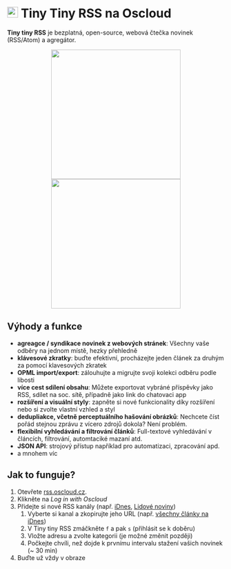 # <img src="/img/ttrss-logo.png" width="25px"> Tiny Tiny RSS na Oscloud
**Tiny tiny RSS** je bezplatná, open-source, webová čtečka novinek (RSS/Atom) a agregátor.

<center>
<img src="/img/ttrss-app-white.png" class="shadow" width="300px"><img src="/img/ttrss-app-black.png" class="shadow" width="300px">
</center>

## Výhody a funkce
- **agreagce / syndikace novinek z webových stránek**: Všechny vaše odběry na jednom místě, hezky přehledně
- **klávesové zkratky**: buďte efektivní, procházejte jeden článek za druhým za pomocí klavesových zkratek
- **OPML import/export**: zálouhujte a migrujte svoji kolekci odběru podle libosti
- **více cest sdílení obsahu**: Můžete exportovat vybráné příspěvky jako RSS, sdílet na soc. sítě, případně jako link do chatovaci app
- **rozšíření a visuální styly**: zapněte si nové funkcionality díky rozšíření nebo si zvolte vlastní vzhled a styl
- **dedupliakce, včetně perceptuálního hašování obrázků**: Nechcete číst pořád stejnou zprávu z vícero zdrojů dokola? Není problém.
- **flexibilní vyhledávání a filtrování článků**: Full-textové vyhledávání v článcích, filtrování, automtaciké mazaní atd.
- **JSON API**: strojový přístup například pro automatizaci, zpracování apd.
- a mnohem víc

## Jak to funguje? 

1. Otevřete [rss.oscloud.cz](https://rss.oscloud.cz/).
1. Klikněte na *Log in with Oscloud*
1. Přidejte si nové RSS kanály (např. [iDnes](https://www.idnes.cz/rss), [Lidové noviny](https://www.lidovky.cz/rss.aspx))
    1. Vyberte si kanal a zkopirujte jeho URL (např. [všechny články na iDnes](https://servis.idnes.cz/rss.aspx))
    1. V Tiny tiny RSS zmáčkněte `f` a pak `s` (přihlásit se k doběru)
    1. Vložte adresu a zvolte kategorii (je možné změnit později)
    1. Počkejte chvíli, než dojde k prvnímu intervalu stažení vašich novinek (~ 30 min)
1. Buďte už vždy v obraze
